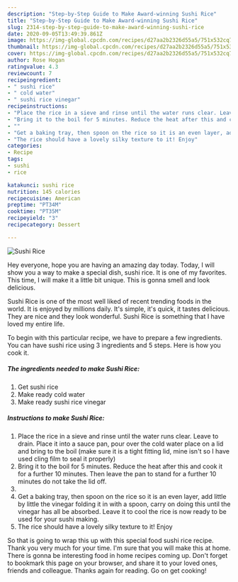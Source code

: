 ```yaml
---
description: "Step-by-Step Guide to Make Award-winning Sushi Rice"
title: "Step-by-Step Guide to Make Award-winning Sushi Rice"
slug: 2314-step-by-step-guide-to-make-award-winning-sushi-rice
date: 2020-09-05T13:49:39.861Z
image: https://img-global.cpcdn.com/recipes/d27aa2b2326d55a5/751x532cq70/sushi-rice-recipe-main-photo.jpg
thumbnail: https://img-global.cpcdn.com/recipes/d27aa2b2326d55a5/751x532cq70/sushi-rice-recipe-main-photo.jpg
cover: https://img-global.cpcdn.com/recipes/d27aa2b2326d55a5/751x532cq70/sushi-rice-recipe-main-photo.jpg
author: Rose Hogan
ratingvalue: 4.3
reviewcount: 7
recipeingredient:
- " sushi rice"
- " cold water"
- " sushi rice vinegar"
recipeinstructions:
- "Place the rice in a sieve and rinse until the water runs clear. Leave to drain. Place it into a sauce pan, pour over the cold water place on a lid and bring to the boil (make sure it is a tight fitting lid, mine isn&#39;t so I have used cling film to seal it properly)"
- "Bring it to the boil for 5 minutes. Reduce the heat after this and cook it for a further 10 minutes. Then leave the pan to stand for a further 10 minutes do not take the lid off."
- ""
- "Get a baking tray, then spoon on the rice so it is an even layer, add little by little the vinegar folding it in with a spoon, carry on doing this until the vinegar has all be absorbed. Leave it to cool the rice is now ready to be used for your sushi making."
- "The rice should have a lovely silky texture to it! Enjoy"
categories:
- Recipe
tags:
- sushi
- rice

katakunci: sushi rice 
nutrition: 145 calories
recipecuisine: American
preptime: "PT34M"
cooktime: "PT35M"
recipeyield: "3"
recipecategory: Dessert

---
```



![Sushi Rice](https://img-global.cpcdn.com/recipes/d27aa2b2326d55a5/751x532cq70/sushi-rice-recipe-main-photo.jpg)

Hey everyone, hope you are having an amazing day today. Today, I will show you a way to make a special dish, sushi rice. It is one of my favorites. This time, I will make it a little bit unique. This is gonna smell and look delicious.

Sushi Rice is one of the most well liked of recent trending foods in the world. It is enjoyed by millions daily. It's simple, it's quick, it tastes delicious. They are nice and they look wonderful. Sushi Rice is something that I have loved my entire life.




To begin with this particular recipe, we have to prepare a few ingredients. You can have sushi rice using 3 ingredients and 5 steps. Here is how you cook it.

<!--inarticleads1-->

##### The ingredients needed to make Sushi Rice:

1. Get  sushi rice
1. Make ready  cold water
1. Make ready  sushi rice vinegar




<!--inarticleads2-->

##### Instructions to make Sushi Rice:

1. Place the rice in a sieve and rinse until the water runs clear. Leave to drain. Place it into a sauce pan, pour over the cold water place on a lid and bring to the boil (make sure it is a tight fitting lid, mine isn&#39;t so I have used cling film to seal it properly)
1. Bring it to the boil for 5 minutes. Reduce the heat after this and cook it for a further 10 minutes. Then leave the pan to stand for a further 10 minutes do not take the lid off.
1. 
1. Get a baking tray, then spoon on the rice so it is an even layer, add little by little the vinegar folding it in with a spoon, carry on doing this until the vinegar has all be absorbed. Leave it to cool the rice is now ready to be used for your sushi making.
1. The rice should have a lovely silky texture to it! Enjoy




So that is going to wrap this up with this special food sushi rice recipe. Thank you very much for your time. I'm sure that you will make this at home. There is gonna be interesting food in home recipes coming up. Don't forget to bookmark this page on your browser, and share it to your loved ones, friends and colleague. Thanks again for reading. Go on get cooking!
